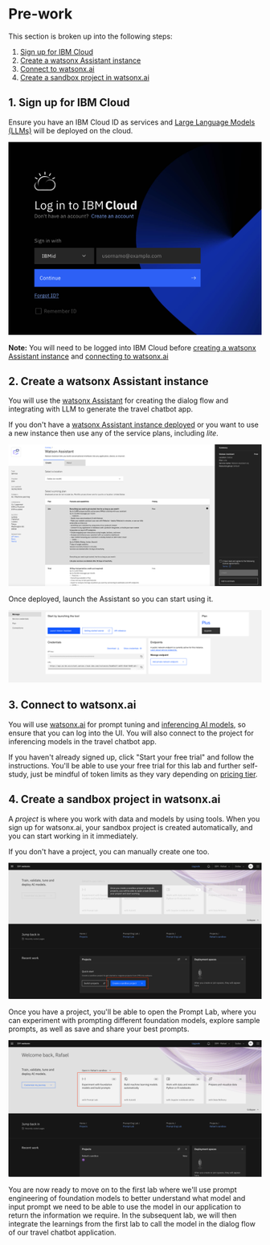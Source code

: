 # Pre-work

This section is broken up into the following steps:

1. [Sign up for IBM Cloud](#1-sign-up-for-ibm-cloud)
1. [Create a watsonx Assistant instance](#2-create-a-watsonx-assistant-instance)
1. [Connect to watsonx.ai](#3-connect-to-watsonxai)
1. [Create a sandbox project in watsonx.ai](#4-create-a-sandbox-project-in-watsonxai)

## 1. Sign up for IBM Cloud

Ensure you have an IBM Cloud ID as services and [Large Language Models (LLMs)](https://en.wikipedia.org/wiki/Large_language_model) will be deployed on the cloud.

![IBM cloud sign up](../images/ibm-cloud-sign-up.png)

**Note:** You will need to be logged into IBM Cloud before [creating a watsonx Assistant instance](#2-create-a-watsonx-assistant-instance) and [connecting to watsonx.ai](#3-connect-to-watsonxai)

## 2. Create a watsonx Assistant instance

You will use the [watsonx Assistant](https://www.ibm.com/products/watsonx-assistant?cm_sp=ibmdev-_-developer-tutorials-_-product) for creating the dialog flow and integrating with LLM to generate the travel chatbot app.

If you don't have a [watsonx Assistant instance deployed](https://cloud.ibm.com/catalog/services/watson-assistant?cm_sp=ibmdev-_-developer-_-trial) or you want to use a new instance then use any of the service plans, including *lite*.

![watsonx assistant creation](../images/watsonx-assistant-creation.png)

Once deployed, launch the Assistant so you can start using it.

![watsonx assistant launch](../images/watsonx-assistant-launch.png)

## 3. Connect to watsonx.ai

You will use [watsonx.ai](https://www.ibm.com/products/watsonx-ai) for prompt tuning and [inferencing AI models](https://research.ibm.com/blog/AI-inference-explained#), so ensure that you can log into the UI. You will also connect to the project for inferencing models in the travel chatbot app.

If you haven't already signed up, click "Start your free trial" and follow the instructions. You'll be able to use your free trial for this lab and further self-study, just be mindful of token limits as they vary depending on [pricing tier](https://www.ibm.com/products/watsonx-data/pricing).

## 4. Create a sandbox project in watsonx.ai

A *project* is where you work with data and models by using tools. When you sign up for watsonx.ai, your sandbox project is created automatically, and you can start working in it immediately.

If you don't have a project, you can manually create one too.

![watsonx.ai project creation](../images/watsonxai-create-project.png)

Once you have a project, you'll be able to open the Prompt Lab, where you can experiment with prompting different foundation models, explore sample prompts, as well as save and share your best prompts.

![watsonx.ai start prompt lab](../images/watsonxai-start-prompt-lab.png)

You are now ready to move on to the first lab where we'll use prompt engineering of foundation models to better understand what model and input prompt we need to be able to use the model in our application to return the information we require. In the subsequent lab, we will then integrate the learnings from the first lab to call the model in the dialog flow of our travel chatbot application.

